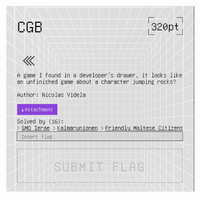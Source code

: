 ![Pasted image 20250629023051.png](../../../../../../../../../../../attachments/Pasted%20image%2020250629023051.png)
